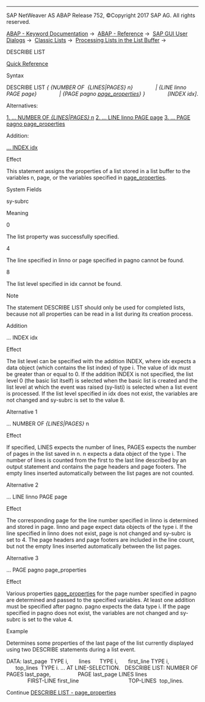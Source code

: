   

* * *

SAP NetWeaver AS ABAP Release 752, ©Copyright 2017 SAP AG. All rights reserved.

[ABAP - Keyword Documentation](https://help.sap.com/doc/abapdocu_752_index_htm/7.52/en-US/abenabap.htm) →  [ABAP - Reference](https://help.sap.com/doc/abapdocu_752_index_htm/7.52/en-US/abenabap_reference.htm) →  [SAP GUI User Dialogs](https://help.sap.com/doc/abapdocu_752_index_htm/7.52/en-US/abenabap_screens.htm) →  [Classic Lists](https://help.sap.com/doc/abapdocu_752_index_htm/7.52/en-US/abenabap_dynpro_list.htm) →  [Processing Lists in the List Buffer](https://help.sap.com/doc/abapdocu_752_index_htm/7.52/en-US/abenabap_lists_complex.htm) → 

DESCRIBE LIST

[Quick Reference](https://help.sap.com/doc/abapdocu_752_index_htm/7.52/en-US/abapdescribe_list_shortref.htm)

Syntax

DESCRIBE LIST *{* *{*NUMBER OF  *{*LINES*|*PAGES*}* n*}*
              *|* *{*LINE linno PAGE page*}*
              *|* *{*PAGE pagno [page\_properties](https://help.sap.com/doc/abapdocu_752_index_htm/7.52/en-US/abapdescribe_list_page_properties.htm)*}* *}*
              *\[*INDEX idx*\]*.

Alternatives:

[1\. ... NUMBER OF *{*LINES*|*PAGES*}* n](#!ABAP_ALTERNATIVE_1@1@)
[2\. ... LINE linno PAGE page](#!ABAP_ALTERNATIVE_2@2@)
[3\. ... PAGE pagno page\_properties](#!ABAP_ALTERNATIVE_3@3@)

Addition:

[... INDEX idx](#!ABAP_ONE_ADD@1@)

Effect

This statement assigns the properties of a list stored in a list buffer to the variables n, page, or the variables specified in [page\_properties](https://help.sap.com/doc/abapdocu_752_index_htm/7.52/en-US/abapdescribe_list_page_properties.htm).

System Fields

sy-subrc

Meaning

0

The list property was successfully specified.

4

The line specified in linno or page specified in pagno cannot be found.

8

The list level specified in idx cannot be found.

Note

The statement DESCRIBE LIST should only be used for completed lists, because not all properties can be read in a list during its creation process.

Addition

... INDEX idx

Effect

The list level can be specified with the addition INDEX, where idx expects a data object (which contains the list index) of type i. The value of idx must be greater than or equal to 0. If the addition INDEX is not specified, the list level 0 (the basic list itself) is selected when the basic list is created and the list level at which the event was raised (sy-listi) is selected when a list event is processed. If the list level specified in idx does not exist, the variables are not changed and sy-subrc is set to the value 8.

Alternative 1

... NUMBER OF *{*LINES*|*PAGES*}* n

Effect

If specified, LINES expects the number of lines, PAGES expects the number of pages in the list saved in n. n expects a data object of the type i. The number of lines is counted from the first to the last line described by an output statement and contains the page headers and page footers. The empty lines inserted automatically between the list pages are not counted.

Alternative 2

... LINE linno PAGE page

Effect

The corresponding page for the line number specified in linno is determined and stored in page. linno and page expect data objects of the type i. If the line specified in linno does not exist, page is not changed and sy-subrc is set to 4. The page headers and page footers are included in the line count, but not the empty lines inserted automatically between the list pages.

Alternative 3

... PAGE pagno page\_properties

Effect

Various properties [page\_properties](https://help.sap.com/doc/abapdocu_752_index_htm/7.52/en-US/abapdescribe_list_page_properties.htm) for the page number specified in pagno are determined and passed to the specified variables. At least one addition must be specified after pagno. pagno expects the data type i. If the page specified in pagno does not exist, the variables are not changed and sy-subrc is set to the value 4.

Example

Determines some properties of the last page of the list currently displayed using two DESCRIBE statements during a list event.

DATA: last\_page  TYPE i,
      lines      TYPE i,
      first\_line TYPE i,
      top\_lines  TYPE i.
...
AT LINE-SELECTION.
  DESCRIBE LIST: NUMBER OF PAGES last\_page,
                 PAGE last\_page LINES lines
                                FIRST-LINE first\_line
                                TOP-LINES  top\_lines.

Continue
[DESCRIBE LIST - page\_properties](https://help.sap.com/doc/abapdocu_752_index_htm/7.52/en-US/abapdescribe_list_page_properties.htm)